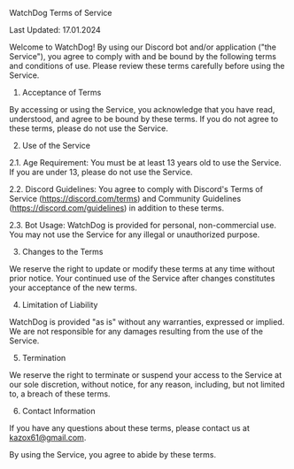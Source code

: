 WatchDog Terms of Service

Last Updated: 17.01.2024

Welcome to WatchDog! By using our Discord bot and/or application ("the Service"), you agree to comply with and be bound by the following terms and conditions of use. Please review these terms carefully before using the Service.

1. Acceptance of Terms

By accessing or using the Service, you acknowledge that you have read, understood, and agree to be bound by these terms. If you do not agree to these terms, please do not use the Service.

2. Use of the Service

2.1. Age Requirement: You must be at least 13 years old to use the Service. If you are under 13, please do not use the Service.

2.2. Discord Guidelines: You agree to comply with Discord's Terms of Service (https://discord.com/terms) and Community Guidelines (https://discord.com/guidelines) in addition to these terms.

2.3. Bot Usage: WatchDog is provided for personal, non-commercial use. You may not use the Service for any illegal or unauthorized purpose.

3. Changes to the Terms

We reserve the right to update or modify these terms at any time without prior notice. Your continued use of the Service after changes constitutes your acceptance of the new terms.

4. Limitation of Liability

WatchDog is provided "as is" without any warranties, expressed or implied. We are not responsible for any damages resulting from the use of the Service.

5. Termination

We reserve the right to terminate or suspend your access to the Service at our sole discretion, without notice, for any reason, including, but not limited to, a breach of these terms.

6. Contact Information

If you have any questions about these terms, please contact us at kazox61@gmail.com.

By using the Service, you agree to abide by these terms.
